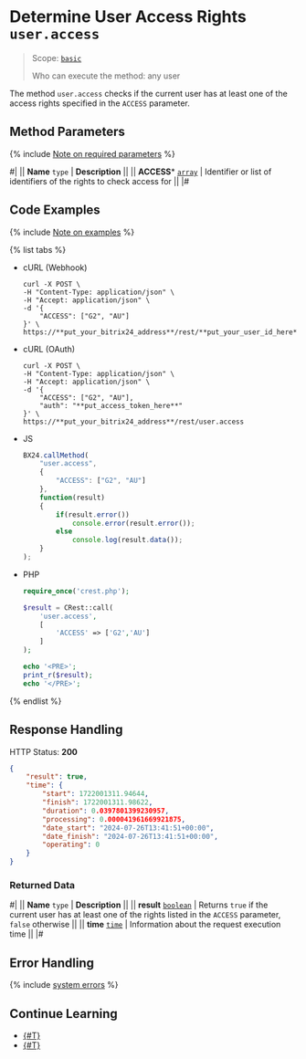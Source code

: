 # Determine User Access Rights `user.access`

> Scope: [`basic`](../../scopes/permissions.md)
>
> Who can execute the method: any user

The method `user.access` checks if the current user has at least one of the access rights specified in the `ACCESS` parameter.

## Method Parameters

{% include [Note on required parameters](../../../_includes/required.md) %}

#|
|| **Name**
`type` | **Description** ||
|| **ACCESS***
[`array`](../../data-types.md) | Identifier or list of identifiers of the rights to check access for ||
|#

## Code Examples

{% include [Note on examples](../../../_includes/examples.md) %}

{% list tabs %}

- cURL (Webhook)

    ```curl
    curl -X POST \
    -H "Content-Type: application/json" \
    -H "Accept: application/json" \
    -d '{
        "ACCESS": ["G2", "AU"]
    }' \
    https://**put_your_bitrix24_address**/rest/**put_your_user_id_here**/**put_your_webhook_here**/user.access
    ```

- cURL (OAuth)

    ```curl
    curl -X POST \
    -H "Content-Type: application/json" \
    -H "Accept: application/json" \
    -d '{
        "ACCESS": ["G2", "AU"],
        "auth": "**put_access_token_here**"
    }' \
    https://**put_your_bitrix24_address**/rest/user.access
    ```

- JS

    ```js
    BX24.callMethod(
        "user.access",
        {
            "ACCESS": ["G2", "AU"]
        },
        function(result)
        {
            if(result.error())
                console.error(result.error());
            else
                console.log(result.data());
        }
    );
    ```

- PHP

    ```php
    require_once('crest.php');

    $result = CRest::call(
        'user.access',
        [
            'ACCESS' => ['G2','AU']
        ]
    );

    echo '<PRE>';
    print_r($result);
    echo '</PRE>';
    ```

{% endlist %}

## Response Handling

HTTP Status: **200**

```json
{
    "result": true,
    "time": {
        "start": 1722001311.94644,
        "finish": 1722001311.98622,
        "duration": 0.0397801399230957,
        "processing": 0.000041961669921875,
        "date_start": "2024-07-26T13:41:51+00:00",
        "date_finish": "2024-07-26T13:41:51+00:00",
        "operating": 0
    }
}
```

### Returned Data

#|
|| **Name**
`type` | **Description** ||
|| **result**
[`boolean`](../../data-types.md) | Returns `true` if the current user has at least one of the rights listed in the `ACCESS` parameter, `false` otherwise ||
|| **time**
[`time`](../../data-types.md) | Information about the request execution time ||
|#

## Error Handling

{% include [system errors](../../../_includes/system-errors.md) %}

## Continue Learning

- [{#T}](./user-admin.md)
- [{#T}](./profile.md)